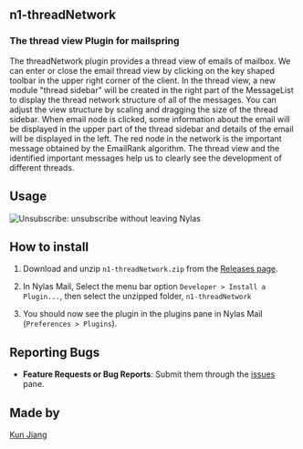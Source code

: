 ## n1-threadNetwork

### The thread view Plugin for mailspring

The threadNetwork plugin provides a thread view of emails of mailbox. We can enter or close the email thread view by clicking on the key shaped toolbar in the upper right corner of the client. In the thread view, a new module "thread sidebar" will be created in the right part of the MessageList to display the thread network structure of all of the messages. You can adjust the view structure by scaling and dragging the size of the thread sidebar. When email node is clicked, some information about the email will be displayed in the upper part of the thread sidebar and details of the email will be displayed in the left. The red node in the network is the important message obtained by the EmailRank algorithm. The thread view and the identified important messages help us to clearly see the development of different threads.

## Usage
![Unsubscribe: unsubscribe without leaving Nylas](plugin.png)

## How to install

1. Download and unzip `n1-threadNetwork.zip` from the [Releases page](https://github.com/jiangk576/n1-threadNetwork/releases/).

2. In Nylas Mail, Select the menu bar option `Developer > Install a Plugin...`, then select the unzipped folder, `n1-threadNetwork`

3. You should now see the plugin in the plugins pane in Nylas Mail (`Preferences > Plugins`).

## Reporting Bugs

- **Feature Requests or Bug Reports**: Submit them through the [issues](https://github.com/jiangk576/n1-threadNetwork/issues) pane.

## Made by

[Kun Jiang](https://github.com/jiangk576)
